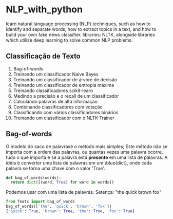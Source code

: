 # NLP_with_python
learn natural language processing (NLP) techniques, such as how to identify and separate words, how to extract topics in a text, and how to build your own fake news classifier. libraries: NLTK, alongside libraries which utilize deep learning to solve common NLP problems. 

## Classificação de Texto

1. Bag-of-words
2. Treinando um classificador Naive Bayes
3. Treinando um classificador de árvore de decisão
4. Treinando um classificador de entropia máxima
5. Treinando classificadores scikit-learn
6. Medindo a precisão e o recall de um classificador
7. Calculando palavras de alta informação
8. Combinando classificadores com votação
9. Classificando com vários classificadores binários
10. Treinando um classificador com o NLTK-Trainer

## Bag-of-words

O modelo do saco de palavrasé o método mais simples; Este método não se importa com a ordem das palavras, ou quantas vezes uma palavra ocorre, tudo o que importa é se a palavra está **presente** em uma lista de palavras. A idéia é converter uma lista de palavras em um \blue{dict}, onde cada palavra se torna uma chave com o valor 'True'.

``` python
def bag_of_words(words): 
  return dict([(word, True) for word in words])  
```
Podemos usar com uma lista de palavras. Setença: "the quick brown fox"

``` python
from featx import bag_of_words
bag_of_words(['the', 'quick', 'brown', 'fox'])
{'quick': True, 'brown': True, 'the': True, 'fox': True}
```
